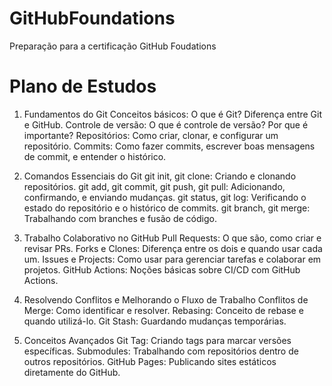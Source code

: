 # GitHubFoundations
Preparação para a certificação GitHub Foudations

# Plano de Estudos
1. Fundamentos do Git
   Conceitos básicos: O que é Git? Diferença entre Git e GitHub.
   Controle de versão: O que é controle de versão? Por que é importante?
   Repositórios: Como criar, clonar, e configurar um repositório.
   Commits: Como fazer commits, escrever boas mensagens de commit, e entender o histórico.

2. Comandos Essenciais do Git
   git init, git clone: Criando e clonando repositórios.
   git add, git commit, git push, git pull: Adicionando, confirmando, e enviando mudanças.
   git status, git log: Verificando o estado do repositório e o histórico de commits.
   git branch, git merge: Trabalhando com branches e fusão de código.

3. Trabalho Colaborativo no GitHub
   Pull Requests: O que são, como criar e revisar PRs.
   Forks e Clones: Diferença entre os dois e quando usar cada um.
   Issues e Projects: Como usar para gerenciar tarefas e colaborar em projetos.
   GitHub Actions: Noções básicas sobre CI/CD com GitHub Actions.

4. Resolvendo Conflitos e Melhorando o Fluxo de Trabalho
   Conflitos de Merge: Como identificar e resolver.
   Rebasing: Conceito de rebase e quando utilizá-lo.
   Git Stash: Guardando mudanças temporárias.

  5. Conceitos Avançados
     Git Tag: Criando tags para marcar versões específicas.
     Submodules: Trabalhando com repositórios dentro de outros repositórios.
     GitHub Pages: Publicando sites estáticos diretamente do GitHub.

